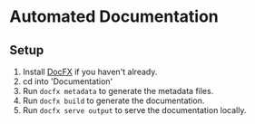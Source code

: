 # Automated Documentation

## Setup
1) Install [DocFX](https://github.com/dotnet/docfx) if you haven't already.
2) cd into 'Documentation'
3) Run `docfx metadata` to generate the metadata files.
4) Run `docfx build` to generate the documentation.
5) Run `docfx serve output` to serve the documentation locally.